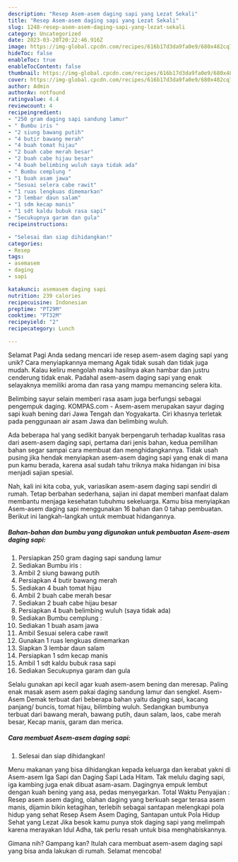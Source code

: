 ```yaml
---
description: "Resep Asem-asem daging sapi yang Lezat Sekali"
title: "Resep Asem-asem daging sapi yang Lezat Sekali"
slug: 1248-resep-asem-asem-daging-sapi-yang-lezat-sekali
category: Uncategorized
date: 2023-03-20T20:22:46.916Z
image: https://img-global.cpcdn.com/recipes/616b17d3da9fa0e9/680x482cq70/asem-asem-daging-sapi-foto-resep-utama.jpg
hideToc: false
enableToc: true
enableTocContent: false
thumbnail: https://img-global.cpcdn.com/recipes/616b17d3da9fa0e9/680x482cq70/asem-asem-daging-sapi-foto-resep-utama.jpg
cover: https://img-global.cpcdn.com/recipes/616b17d3da9fa0e9/680x482cq70/asem-asem-daging-sapi-foto-resep-utama.jpg
author: Admin
authorAv: notfound
ratingvalue: 4.4
reviewcount: 4
recipeingredient:
- "250 gram daging sapi sandung lamur"
- " Bumbu iris "
- "2 siung bawang putih"
- "4 butir bawang merah"
- "4 buah tomat hijau"
- "2 buah cabe merah besar"
- "2 buah cabe hijau besar"
- "4 buah belimbing wuluh saya tidak ada"
- " Bumbu cemplung "
- "1 buah asam jawa"
- "Sesuai selera cabe rawit"
- "1 ruas lengkuas dimemarkan"
- "3 lembar daun salam"
- "1 sdm kecap manis"
- "1 sdt kaldu bubuk rasa sapi"
- "Secukupnya garam dan gula"
recipeinstructions:

- "Selesai dan siap dihidangkan!"
categories:
- Resep
tags:
- asemasem
- daging
- sapi

katakunci: asemasem daging sapi 
nutrition: 239 calories
recipecuisine: Indonesian
preptime: "PT29M"
cooktime: "PT32M"
recipeyield: "2"
recipecategory: Lunch

---
```



Selamat Pagi Anda sedang mencari ide resep asem-asem daging sapi yang unik? Cara menyiapkannya memang Agak tidak susah dan tidak juga mudah. Kalau keliru mengolah maka hasilnya akan hambar dan justru cenderung tidak enak. Padahal asem-asem daging sapi yang enak selayaknya memiliki aroma dan rasa yang mampu memancing selera kita.


Belimbing sayur selain memberi rasa asam juga berfungsi sebagai pengempuk daging. KOMPAS.com - Asem-asem merupakan sayur daging sapi kuah bening dari Jawa Tengah dan Yogyakarta. Ciri khasnya terletak pada penggunaan air asam Jawa dan belimbing wuluh.

Ada beberapa hal yang sedikit banyak berpengaruh terhadap kualitas rasa dari asem-asem daging sapi, pertama dari jenis bahan, kedua pemilihan bahan segar sampai cara membuat dan menghidangkannya. Tidak usah pusing jika hendak menyiapkan asem-asem daging sapi yang enak di mana pun kamu berada, karena asal sudah tahu triknya maka hidangan ini bisa menjadi sajian spesial.


Nah, kali ini kita coba, yuk, variasikan asem-asem daging sapi sendiri di rumah. Tetap berbahan sederhana, sajian ini dapat memberi manfaat dalam membantu menjaga kesehatan tubuhmu sekeluarga. Kamu bisa menyiapkan Asem-asem daging sapi menggunakan 16 bahan dan 0 tahap pembuatan. Berikut ini langkah-langkah untuk membuat hidangannya.

<!--inarticleads1-->

##### Bahan-bahan dan bumbu yang digunakan untuk pembuatan Asem-asem daging sapi:

1. Persiapkan 250 gram daging sapi sandung lamur
1. Sediakan  Bumbu iris :
1. Ambil 2 siung bawang putih
1. Persiapkan 4 butir bawang merah
1. Sediakan 4 buah tomat hijau
1. Ambil 2 buah cabe merah besar
1. Sediakan 2 buah cabe hijau besar
1. Persiapkan 4 buah belimbing wuluh (saya tidak ada)
1. Sediakan  Bumbu cemplung :
1. Sediakan 1 buah asam jawa
1. Ambil Sesuai selera cabe rawit
1. Gunakan 1 ruas lengkuas dimemarkan
1. Siapkan 3 lembar daun salam
1. Persiapkan 1 sdm kecap manis
1. Ambil 1 sdt kaldu bubuk rasa sapi
1. Sediakan Secukupnya garam dan gula


Selalu gunakan api kecil agar kuah asem-asem bening dan meresap. Paling enak masak asem asem pakai daging sandung lamur dan sengkel. Asem-Asem Demak terbuat dari beberapa bahan yaitu daging sapi, kacang panjang/ buncis, tomat hijau, bilimbing wuluh. Sedangkan bumbunya terbuat dari bawang merah, bawang putih, daun salam, laos, cabe merah besar, Kecap manis, garam dan merica. 

<!--inarticleads2-->

##### Cara membuat Asem-asem daging sapi:


1. Selesai dan siap dihidangkan!

Menu makanan yang bisa dihidangkan kepada keluarga dan kerabat yakni di Asem-asem Iga Sapi dan Daging Sapi Lada Hitam. Tak melulu daging sapi, iga kambing juga enak dibuat asam-asam. Dagingnya empuk lembut dengan kuah bening yang asa, pedas menyegarkan. Total Waktu Penyajian : Resep asem asem daging, olahan daging yang berkuah segar terasa asem manis, dijamin bikin ketagihan, terlebih sebagai santapan melengkapi pola hidup yang sehat Resep Asem Asem Daging, Santapan untuk Pola Hidup Sehat yang Lezat Jika besok kamu punya stok daging sapi yang melimpah karena merayakan Idul Adha, tak perlu resah untuk bisa menghabiskannya. 

Gimana nih? Gampang kan? Itulah cara membuat asem-asem daging sapi yang bisa anda lakukan di rumah. Selamat mencoba!
